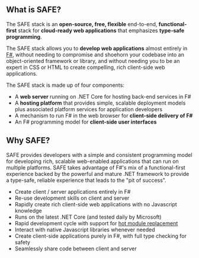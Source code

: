 ## What is SAFE?
The SAFE stack is an **open-source, free, flexible** end-to-end, **functional-first** stack for **cloud-ready web applications** that emphasizes **type-safe programming**.

The SAFE stack allows you to **develop web applications** almost entirely in [F#](https://www.microsoft.com/net/learn/languages/fsharp/), without needing to compromise and shoehorn your codebase into an object-oriented framework or library, and without needing you to be an expert in CSS or HTML to create compelling, rich client-side web applications.

The SAFE stack is made up of four components:

* A **web server** running on .NET Core for hosting back-end services in F#
* A **hosting platform** that provides simple, scalable deployment models plus associated platform services for application developers
* A mechanism to run F# in the web browser for **client-side delivery of F#**
* An F# programming model for **client-side user interfaces**

## Why SAFE?
SAFE provides developers with a simple and consistent programming model for developing rich, scalable web-enabled applications that can run on multiple platforms. SAFE takes advantage of F#'s mix of a functional-first experience backed by the powerful and mature .NET framework to provide a type-safe, reliable experience that leads to the "pit of success".

* Create client / server applications entirely in F#
* Re-use development skills on client and server
* Rapidly create rich client-side web applications with no Javascript knowledge
* Runs on the latest .NET Core (and tested daily by Microsoft)
* Rapid development cycle with support for [hot module replacement](hot-module-replacement.md)
* Interact with native Javascript libraries whenever needed
* Create client-side applications purely in F#, with full type checking for safety
* Seamlessly share code between client and server
